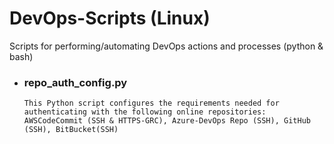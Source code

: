 # DevOps-Scripts (Linux)
Scripts for performing/automating DevOps actions and processes (python & bash)

- ### repo_auth_config.py
    ```
    This Python script configures the requirements needed for authenticating with the following online repositories: 
    AWSCodeCommit (SSH & HTTPS-GRC), Azure-DevOps Repo (SSH), GitHub (SSH), BitBucket(SSH)
    ```